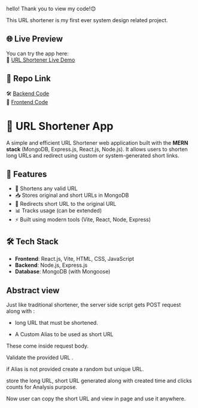 hello! Thank you to view my code!😊

This URL shortener is my first ever system design related project.

## 🌐 Live Preview

You can try the app here:  
🔗 [URL Shortener Live Demo](https://url-shortener-by-syed.netlify.app)

## 📁 Repo Link

🛠️ [Backend Code](https://github.com/Syed-Ibrahim786/url-shortener)  
🎨 [Frontend Code](https://github.com/Syed-Ibrahim786/url-shortener)



# 🔗 URL Shortener App

A simple and efficient URL Shortener web application built with the **MERN stack** (MongoDB, Express.js, React.js, Node.js). It allows users to shorten long URLs and redirect using custom or system-generated short links.


## 🚀 Features

- 🔐 Shortens any valid URL
- 📥 Stores original and short URLs in MongoDB
- 🔁 Redirects short URL to the original URL
- 📊 Tracks usage (can be extended)
- ⚡ Built using modern tools (Vite, React, Node, Express)


## 🛠️ Tech Stack

- **Frontend**: React.js, Vite, HTML, CSS, JavaScript
- **Backend**: Node.js, Express.js
- **Database**: MongoDB (with Mongoose)

## **Abstract view**

Just like traditional shortener, the server side script gets POST request along with :

  - long URL that must be shortened.
  
  - A Custom Alias to be used as short URL 
  
  These come inside request body.
  
Validate the provided URL .

if Alias is not provided create a random but unique URL.

store the long URL, short URL generated along with created time and clicks counts for Analysis purpose.

Now user can copy the short URL and view in page and use it anywhere.



